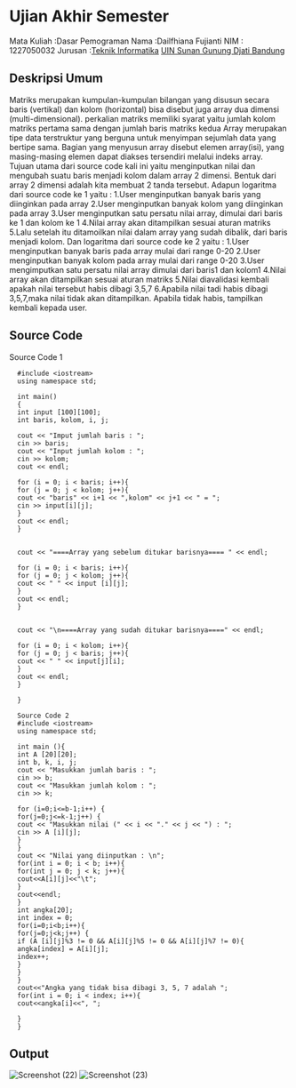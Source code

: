 # Ujian Akhir Semester 
Mata Kuliah 	:Dasar Pemograman
Nama	      	:Dailfhiana Fujianti
NIM	        	:	1227050032
Jurusan	    	:[Teknik Informatika](http://if.uinsgd.ac.id/) [UIN Sunan Gunung Djati Bandung](https://uinsgd.ac.id/) 

## Deskripsi Umum
Matriks merupakan kumpulan-kumpulan bilangan yang disusun secara baris (vertikal) dan kolom (horizontal) bisa disebut juga array dua dimensi (multi-dimensional). perkalian matriks memiliki syarat yaitu jumlah kolom matriks pertama sama dengan jumlah baris matriks kedua
Array merupakan tipe data terstruktur yang berguna untuk menyimpan sejumlah data yang bertipe sama. Bagian yang menyusun array disebut elemen array(isi), yang masing-masing elemen dapat diakses tersendiri melalui indeks array.
Tujuan utama dari source code kali ini yaitu menginputkan nilai dan mengubah suatu baris menjadi kolom dalam array 2 dimensi.
Bentuk dari array 2 dimensi adalah kita membuat 2 tanda [](bracket) tersebut.
Adapun logaritma dari source code ke 1 yaitu :
1.User menginputkan banyak baris yang diinginkan pada array
2.User menginputkan banyak kolom yang diinginkan pada array
3.User menginputkan satu persatu nilai array, dimulai dari baris ke 1 dan kolom ke 1
4.Nilai array akan ditampilkan sesuai aturan matriks
5.Lalu setelah itu ditamoilkan nilai dalam array yang sudah dibalik, dari baris menjadi kolom.
Dan logaritma dari source code ke 2 yaitu :
1.User menginputkan banyak  baris pada array mulai dari range 0-20
2.User menginputkan banyak kolom pada array mulai dari range 0-20
3.User mengimputkan satu persatu nilai array dimulai dari baris1 dan kolom1
4.Nilai array akan ditampilkan sesuai aturan matriks 
5.Nilai diavalidasi kembali apakah nilai tersebut habis dibagi 3,5,7
6.Apabila nilai tadi habis dibagi 3,5,7,maka nilai tidak akan ditampilkan.
  Apabila tidak habis, tampilkan kembali kepada user.


## Source Code
Source Code 1

      #include <iostream>
      using namespace std;

      int main()
      {
      int input [100][100];
      int baris, kolom, i, j;

      cout << "Imput jumlah baris : ";
      cin >> baris;
      cout << "Input jumlah kolom : ";
      cin >> kolom;
      cout << endl;

      for (i = 0; i < baris; i++){
      for (j = 0; j < kolom; j++){
      cout << "baris" << i+1 << ",kolom" << j+1 << " = ";
      cin >> input[i][j];
      }
      cout << endl;
      }


      cout << "====Array yang sebelum ditukar barisnya==== " << endl;

      for (i = 0; i < baris; i++){
      for (j = 0; j < kolom; j++){
      cout << " " << input [i][j];
      }
      cout << endl;
      }


      cout << "\n====Array yang sudah ditukar barisnya====" << endl;

      for (i = 0; i < kolom; i++){
      for (j = 0; j < baris; j++){
      cout << " " << input[j][i];
      }
      cout << endl;
      }

      }

      Source Code 2
      #include <iostream>
      using namespace std;

      int main (){
      int A [20][20];
      int b, k, i, j;
      cout << "Masukkan jumlah baris : ";
      cin >> b;
      cout << "Masukkan jumlah kolom : ";
      cin >> k;

      for (i=0;i<=b-1;i++) {
      for(j=0;j<=k-1;j++) {
      cout << "Masukkan nilai (" << i << "." << j << ") : ";
      cin >> A [i][j];
      }
      }
      cout << "Nilai yang diinputkan : \n";
      for(int i = 0; i < b; i++){
      for(int j = 0; j < k; j++){
      cout<<A[i][j]<<"\t";
      }
      cout<<endl;
      }
      int angka[20];
      int index = 0;
      for(i=0;i<b;i++){
      for(j=0;j<k;j++) {
      if (A [i][j]%3 != 0 && A[i][j]%5 != 0 && A[i][j]%7 != 0){
      angka[index] = A[i][j];
      index++;
      }
      }
      }
      cout<<"Angka yang tidak bisa dibagi 3, 5, 7 adalah ";
      for(int i = 0; i < index; i++){
      cout<<angka[i]<<", ";

      }
      }


## Output
  ![Screenshot (22)](https://user-images.githubusercontent.com/121110186/209096589-8efc9fa3-8b1d-49b4-b71a-2cd16c32801f.png)
![Screenshot (23)](https://user-images.githubusercontent.com/121110186/209096623-28caade2-2a8a-4b10-b582-e67711ad78f7.png)

               
